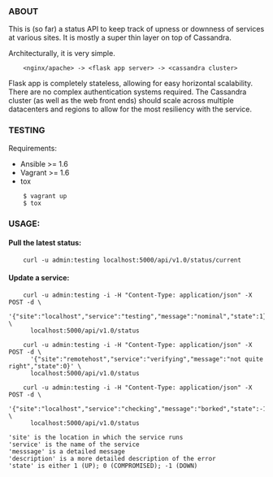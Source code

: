 ### ABOUT

  This is (so far) a status API to keep track of upness or downness of services
  at various sites.  It is mostly a super thin layer on top of Cassandra.

  Architecturally, it is very simple.

```
    <nginx/apache> -> <flask app server> -> <cassandra cluster>
```

  Flask app is completely stateless, allowing for easy horizontal scalability.
  There are no complex authentication systems required. The Cassandra cluster
  (as well as the web front ends) should scale across multiple datacenters
  and regions to allow for the most resiliency with the service.

### TESTING

Requirements:

* Ansible >= 1.6
* Vagrant >= 1.6
* tox

```
    $ vagrant up
    $ tox
```

### USAGE:

####  Pull the latest status:

```
    curl -u admin:testing localhost:5000/api/v1.0/status/current
```

####  Update a service:

```
    curl -u admin:testing -i -H "Content-Type: application/json" -X POST -d \
      '{"site":"localhost","service":"testing","message":"nominal","state":1}' \
      localhost:5000/api/v1.0/status
```

```
    curl -u admin:testing -i -H "Content-Type: application/json" -X POST -d \
      '{"site":"remotehost","service":"verifying","message":"not quite right","state":0}' \
      localhost:5000/api/v1.0/status
```

```
    curl -u admin:testing -i -H "Content-Type: application/json" -X POST -d \
      '{"site":"localhost","service":"checking","message":"borked","state":-1}' \
      localhost:5000/api/v1.0/status
```

    'site' is the location in which the service runs
    'service' is the name of the service
    'messsage' is a detailed message
    'description' is a more detailed description of the error
    'state' is either 1 (UP); 0 (COMPROMISED); -1 (DOWN)
